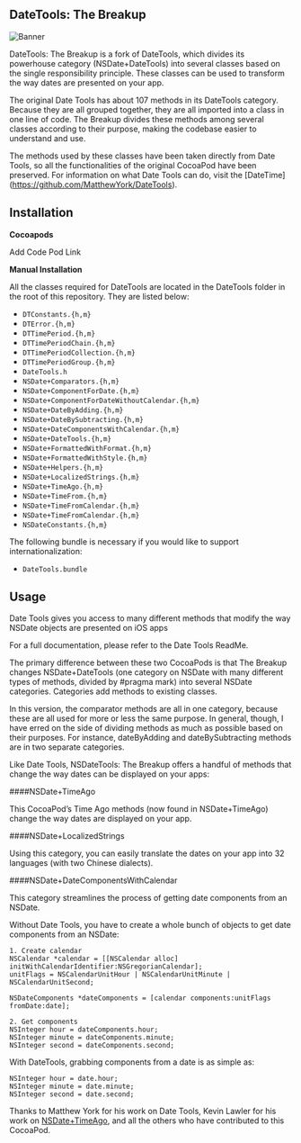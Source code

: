 ## DateTools: The Breakup
![Banner](http://thatprecariousgaitdotcom.files.wordpress.com/2011/10/broken-heart-1.jpg)

DateTools: The Breakup is a fork of DateTools, which divides its powerhouse category (NSDate+DateTools) into several classes based on the single responsibility principle. These classes can be used to transform the way dates are presented on your app.

The original Date Tools has about 107 methods in its DateTools category. Because they are all grouped together, they are all imported into a class in one line of code. The Breakup divides these methods among several classes according to their purpose, making the codebase easier to understand and use.

The methods used by these classes have been taken directly from Date Tools, so all the functionalities of the original CocoaPod have been preserved. For information on what Date Tools can do, visit the [DateTime] (https://github.com/MatthewYork/DateTools).  

## Installation

**Cocoapods**

Add Code Pod Link

**Manual Installation**

All the classes required for DateTools are located in the DateTools folder in the root of this repository. They are listed below:


* <code>DTConstants.{h,m}</code>
* <code>DTError.{h,m}</code>
* <code>DTTimePeriod.{h,m}</code>
* <code>DTTimePeriodChain.{h,m}</code>
* <code>DTTimePeriodCollection.{h,m}</code>
* <code>DTTimePeriodGroup.{h,m}</code>
* <code>DateTools.h</code>
* <code>NSDate+Comparators.{h,m}</code>
* <code>NSDate+ComponentForDate.{h,m}</code>
* <code>NSDate+ComponentForDateWithoutCalendar.{h,m}</code>
* <code>NSDate+DateByAdding.{h,m}</code>
* <code>NSDate+DateBySubtracting.{h,m}</code>
* <code>NSDate+DateComponentsWithCalendar.{h,m}</code>
* <code>NSDate+DateTools.{h,m}</code>
* <code>NSDate+FormattedWithFormat.{h,m}</code>
* <code>NSDate+FormattedWithStyle.{h,m}</code>
* <code>NSDate+Helpers.{h,m}</code>
* <code>NSDate+LocalizedStrings.{h,m}</code>
* <code>NSDate+TimeAgo.{h,m}</code>
* <code>NSDate+TimeFrom.{h,m}</code>
* <code>NSDate+TimeFromCalendar.{h,m}</code>
* <code>NSDate+TimeFromCalendar.{h,m}</code>
* <code>NSDateConstants.{h,m}</code>


The following bundle is necessary if you would like to support internationalization:

* <code>DateTools.bundle</code>


## Usage

Date Tools gives you access to many different methods that modify the way NSDate objects are presented on iOS apps 

For a full documentation, please refer to the Date Tools ReadMe.

The primary difference between these two CocoaPods is that The Breakup changes NSDate+DateTools (one category on NSDate with many different types of methods, divided by #pragma mark) into several NSDate categories. Categories add methods to existing classes. 

In this version, the comparator methods are all in one category, because these are all used for more or less the same purpose. In general, though, I have erred on the side of dividing methods as much as possible based on their purposes. For instance, dateByAdding and dateBySubtracting methods are in two separate categories.

Like Date Tools, NSDateTools: The Breakup offers a handful of methods that change the way dates can be displayed on your apps:

####NSDate+TimeAgo 

This CocoaPod’s Time Ago methods (now found in NSDate+TimeAgo) change the way dates are displayed on your app. 

####NSDate+LocalizedStrings

Using this category, you can easily translate the dates on your app into 32 languages (with two Chinese dialects). 	

####NSDate+DateComponentsWithCalendar

This category streamlines the process 		of getting date components from an NSDate. 

Without Date Tools, you have to create a whole bunch of objects to get date components from an NSDate:

```objc
1. Create calendar
NSCalendar *calendar = [[NSCalendar alloc] initWithCalendarIdentifier:NSGregorianCalendar];
unitFlags = NSCalendarUnitHour | NSCalendarUnitMinute | NSCalendarUnitSecond;

NSDateComponents *dateComponents = [calendar components:unitFlags fromDate:date];

2. Get components
NSInteger hour = dateComponents.hour;
NSInteger minute = dateComponents.minute;
NSInteger second = dateComponents.second;

```

With DateTools, grabbing components from a date is as simple as:

```objc
NSInteger hour = date.hour;
NSInteger minute = date.minute;
NSInteger second = date.second;
```


Thanks to  Matthew York for his work on Date Tools, Kevin Lawler for his work on [NSDate+TimeAgo](https://github.com/kevinlawler/NSDate-TimeAgo), and all the others who have contributed to this CocoaPod. 


